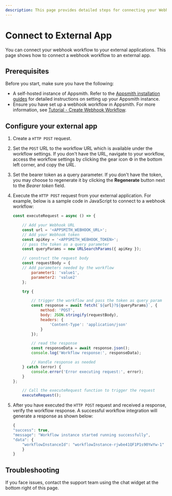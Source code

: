 ```yaml
---
description: This page provides detailed steps for connecting your Webhook workflow to an external app.
---
```

# Connect to External App

You can connect your webhook workflow to your external applications. This page shows how to connect a webhook workflow to an external app. 

## Prerequisites

Before you start, make sure you have the following:

* A self-hosted instance of Appsmith. Refer to the [Appsmith installation guides](/getting-started/setup/installation-guides) for detailed instructions on setting up your Appsmith instance.
* Ensure you have set up a webhook workflow in Appsmith. For more information, see [Tutorial - Create Webhook Workflow](/workflows/tutorials/create-webhook-workflow).

## Configure your external app

1. Create a `HTTP POST` request.
2. Set the `POST` URL to the workflow URL which is available under the workflow settings. If you don't have the URL, navigate to your workflow, access the workflow settings by clicking the gear icon ⚙️ in the bottom left corner, and copy the _URL_.
3. Set the bearer token as a query parameter. If you don't have the token, you may choose to regenerate it by clicking the **Regenerate** button next to the _Bearer token_ field.
4. Execute the `HTTP POST` request from your external application. For example, below is a sample code in JavaScript to connect to a webhook workflow:
    ```javascript
    const executeRequest = async () => {

        // Add your Webhook URL
        const url = '<APPSMITH_WEBHOOK_URL>';
        // Add your Webhook token
        const apiKey = '<APPSMITH_WEBHOOK_TOKEN>';
        // pass the token as a query parameter
        const queryParams = new URLSearchParams({ apiKey });

        // construct the request body
        const requestBody = {
        // Add parameters needed by the workflow
            parameter1: 'value1',
            parameter2: 'value2'
        };

        try {

            // trigger the workflow and pass the token as query param
            const response = await fetch(`${url}?${queryParams}`, {
                method: 'POST',
                body: JSON.stringify(requestBody),
                headers: {
                    'Content-Type': 'application/json'
                }
            });

            // read the response
            const responseData = await response.json();
            console.log('Workflow response:', responseData);

            // Handle response as needed
        } catch (error) {
            console.error('Error executing request:', error);
        }
    };

        // Call the executeRequest function to trigger the request
        executeRequest();
    ```
5. After you have executed the `HTTP POST` request and received a response, verify the workflow response. A successful workflow integration will generate a response as shown below:

    ```javascript
    {
    "success": true,
    "message": "Workflow instance started running successfully",
    "data": {
        "workflowInstanceId": "workflowInstance-rjwbe41QF1P1s90YwYw-1"
        }
    }
    ```

## Troubleshooting

If you face issues, contact the support team using the chat widget at the bottom right of this page.